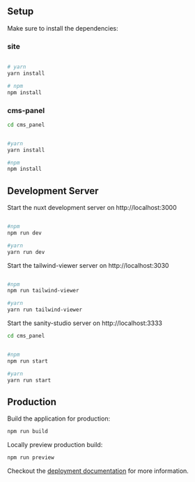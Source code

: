 ## Setup

Make sure to install the dependencies:

### site

```bash

# yarn
yarn install

# npm
npm install
```

### cms-panel
```bash
cd cms_panel
```

```bash

#yarn
yarn install

#npm
npm install
```

## Development Server

Start the nuxt development server on http://localhost:3000

```bash

#npm
npm run dev

#yarn
yarn run dev
```

Start the tailwind-viewer server on http://localhost:3030

```bash

#npm
npm run tailwind-viewer

#yarn
yarn run tailwind-viewer
```

Start the sanity-studio server on http://localhost:3333

```bash
cd cms_panel
```

```bash

#npm
npm run start

#yarn
yarn run start
```

## Production

Build the application for production:

```bash
npm run build
```

Locally preview production build:

```bash
npm run preview
```

Checkout the [deployment documentation](https://v3.nuxtjs.org/guide/deploy/presets) for more information.
